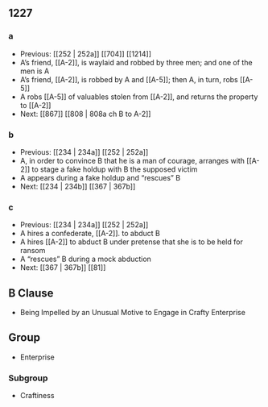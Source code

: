 ## 1227
### a
- Previous: [[252 | 252a]] [[704]] [[1214]] 
- A’s friend, [[A-2]], is waylaid and robbed by three men; and one of the men is A
- A’s friend, [[A-2]], is robbed by A and [[A-5]]; then A, in turn, robs [[A-5]]
- A robs [[A-5]] of valuables stolen from [[A-2]], and returns the property to [[A-2]]
- Next: [[867]] [[808 | 808a ch B to A-2]] 

### b
- Previous: [[234 | 234a]] [[252 | 252a]] 
- A, in order to convince B that he is a man of courage, arranges with [[A-2]] to stage a fake holdup with B the supposed victim
- A appears during a fake holdup and “rescues” B
- Next: [[234 | 234b]] [[367 | 367b]] 

### c
- Previous: [[234 | 234a]] [[252 | 252a]] 
- A hires a confederate, [[A-2]]. to abduct B
- A hires [[A-2]] to abduct B under pretense that she is to be held for ransom
- A “rescues” B during a mock abduction
- Next: [[367 | 367b]] [[81]] 

## B Clause
- Being Impelled by an Unusual Motive to Engage in Crafty Enterprise

## Group
- Enterprise

### Subgroup
- Craftiness


